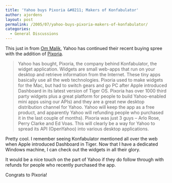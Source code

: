 ```yaml
---
title: 'Yahoo buys Pixoria &#8211; Makers of Konfabulator'
author: ajordens
layout: post
permalink: /2005/07/yahoo-buys-pixoria-makers-of-konfabulator/
categories:
  - General Discussions
---
```

This just in from [Om Malik][1], Yahoo has continued their recent buying spree with the addition of [Pixoria][2].

> Yahoo has bought, Pixoria, the company behind Konfabulator, the widget application. Widgets are small web-apps that run on your desktop and retrieve information from the Internet. These tiny apps basically use all the web technologies. Pixoria used to make widgets for the Mac, but had to switch gears and go PC after Apple introduced Dashboard in its latest version of Tiger OS. Pixoria has over 1000 third party widgets plus a great platform for people to build Yahoo-enabled mini apps using our APIs) and they are a great new desktop distribution channel for Yahoo. Yahoo will keep the app as a free product, and apparently Yahoo will refunding people who purchased it in the last couple of months). Pixoria was just 3 guys &#8211; Arlo Rose, Perry Clarke and Ed Voas. This will clearly be a way for Yahoo to spread its API (OpenYahoo) into various desktop applications.

Pretty cool. I remember seeing Konfabulator mentioned all over the web when Apple introduced Dashboard in Tiger. Now that I have a dedicated Windows machine, I can check out the widgets in all their glory. 

It would be a nice touch on the part of Yahoo if they do follow through with refunds for people who recently purchased the app. 

Congrats to Pixoria!

 [1]: http://gigaom.com/2005/07/24/yahoo-buys-konfabulator/
 [2]: http://www.pixoria.com